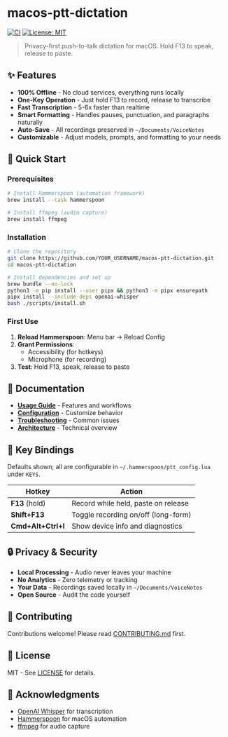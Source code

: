 # macos-ptt-dictation

[![CI](https://github.com/cliffmin/macos-ptt-dictation/actions/workflows/ci.yml/badge.svg)](https://github.com/cliffmin/macos-ptt-dictation/actions/workflows/ci.yml) [![License: MIT](https://img.shields.io/badge/License-MIT-yellow.svg)](LICENSE)

> Privacy-first push-to-talk dictation for macOS. Hold F13 to speak, release to paste.

## ✨ Features

- **100% Offline** - No cloud services, everything runs locally
- **One-Key Operation** - Just hold F13 to record, release to transcribe
- **Fast Transcription** - 5-6x faster than realtime
- **Smart Formatting** - Handles pauses, punctuation, and paragraphs naturally
- **Auto-Save** - All recordings preserved in `~/Documents/VoiceNotes`
- **Customizable** - Adjust models, prompts, and formatting to your needs

## 🚀 Quick Start

### Prerequisites
```bash
# Install Hammerspoon (automation framework)
brew install --cask hammerspoon

# Install ffmpeg (audio capture)
brew install ffmpeg
```

### Installation
```bash
# Clone the repository
git clone https://github.com/YOUR_USERNAME/macos-ptt-dictation.git
cd macos-ptt-dictation

# Install dependencies and set up
brew bundle --no-lock
python3 -m pip install --user pipx && python3 -m pipx ensurepath
pipx install --include-deps openai-whisper
bash ./scripts/install.sh
```

### First Use
1. **Reload Hammerspoon**: Menu bar → Reload Config
2. **Grant Permissions**: 
   - Accessibility (for hotkeys)
   - Microphone (for recording)
3. **Test**: Hold F13, speak, release to paste

## 📖 Documentation

- [**Usage Guide**](docs/USAGE.md) - Features and workflows
- [**Configuration**](docs/CONFIG.md) - Customize behavior
- [**Troubleshooting**](docs/TROUBLESHOOTING.md) - Common issues
- [**Architecture**](docs/ARCHITECTURE.md) - Technical overview

## 🎯 Key Bindings

Defaults shown; all are configurable in `~/.hammerspoon/ptt_config.lua` under `KEYS`.

| Hotkey | Action |
|--------|--------|
| **F13** (hold) | Record while held, paste on release |
| **Shift+F13** | Toggle recording on/off (long-form) |
| **Cmd+Alt+Ctrl+I** | Show device info and diagnostics |

## 🔒 Privacy & Security

- **Local Processing** - Audio never leaves your machine
- **No Analytics** - Zero telemetry or tracking
- **Your Data** - Recordings saved locally in `~/Documents/VoiceNotes`
- **Open Source** - Audit the code yourself

## 🤝 Contributing

Contributions welcome! Please read [CONTRIBUTING.md](CONTRIBUTING.md) first.

## 📄 License

MIT - See [LICENSE](LICENSE) for details.

## 🙏 Acknowledgments

- [OpenAI Whisper](https://github.com/openai/whisper) for transcription
- [Hammerspoon](https://www.hammerspoon.org/) for macOS automation
- [ffmpeg](https://ffmpeg.org/) for audio capture
